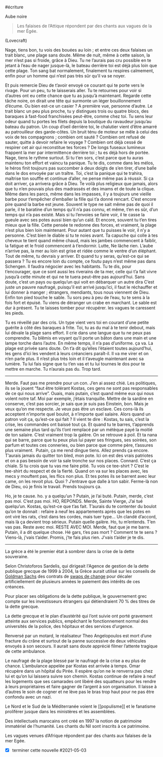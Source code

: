 #écriture

Aube noire

  

> Les falaises de l’Attique répondent par des chants aux vagues de la mer Égée. 

(Lovecraft)

  
  
Nage, tiens bon, tu vois des bouées au loin ; et entre ces deux falaises un trait blanc, une plage sans doute. Même de nuit, même à cette saison, la mer n’est pas si froide, grâce à Dieu. Tu ne l’aurais pas cru possible en te jetant à l’eau de nager jusque-là, le bateau derrière toi est déjà plus loin que cette plage. Ton sang bat normalement, finalement tu respires calmement, enfin pour un homme qui n’est pas très sûr qu’il va se noyer. 

Et puis remercie Dieu de t’avoir envoyé ce courant qui te porte vers le rivage. Pour un peu, tu te laisserais aller. Tu te retournes pour voir si d’autres ont eu cette chance que tu as jusqu’à maintenant. Regarde cette tâche noire, on dirait une tête qui surmonte un léger bouillonnement d’écume. Ou bien est-ce un casier ? A première vue, personne d’autre. Le trait blanc un peu plus proche, tu y distingues trois ou quatre blocs, des baraques à fast-food franchisées peut-être, comme chez toi. Tu sens leur odeur quand tu portes les filets depuis la boutique du ravaudeur jusqu’au bateau du patron. Un coup d’oeil derrière toi, le chalutier vient d’être amarré au patrouilleur des garde-côtes. Un bruit ténu de moteur se mêle à celui des voix de tes compagnons ; combien ont sauté ? Combien ont refusé de sauter, quitte à devoir refaire le voyage ? Combien ont déjà cessé de respirer cet air qui reconstitue tes forces ? De longs fuseaux lumineux frappent la mer par intermittence derrière toi ; tu es déjà hors de portée. Nage, tiens le rythme surtout. Si tu t’en sors, c’est parce que tu auras maintenu ton effort et vaincu ta panique. Tu te dis, comme dans les mélos, le héros finit toujours pas succomber à deux doigts de s’en tirer, d’une balle dans le dos envoyée par un traître. Toi, c’est la panique qui te trahira, maîtrise ton souffle et continue d’aller, ne pense même pas à réussir. Si ça doit arriver, ça arrivera grâce à Dieu. Te voilà plus religieux que jamais, alors que tu n’en pouvais plus des madrassés et des imams et de toute la clique. Même dans les parcs, même dans les impasses, il y a toujours une vieille barbe pour t’empêcher d’emballer la fille qui t’a donné rencart. C’est encore pire quand la barbe est jeune. Souvent le type ne sait même pas de quoi il parle, il te baratine d’un temps qu’il n’a pas connu, et même, t’en es sûr, d’un temps qui n’a pas existé. Mais si tu l’envoies se faire voir, il te casse la gueule avec ses potes aussi bien qu’un caïd. Et encore, souvent tu t’en tires mieux que la fille. Cette pensée te redonne des forces, et vraiment, la plage n’est plus bien loin maintenant. Pour autant que tu puisses le voir, il n’y a personne. C’est bien le diable si tu te noies avant. Ta capuche qui colle à tes cheveux te tient quand même chaud, mais les jambes commencent à faiblir, la fatigue et le froid commencent à t’endormir. Lutte, Ne lâche rien. L’aube n’arrive pas, la mer au loin est grise et ridée comme le ventre d’un éléphant. Tout de même, tu devrais y arriver. Et quand tu y seras, qu’est-ce qui se passera ? Tu es encore loin du compte, ce foutu pays n’est même pas dans Schengen. Il faudra négocier avec les habitants. Tu te dis, pour t’encourager, que ce sont aussi les riverains de ta mer, celle qui t’a fait vivre jusqu’à cette minute et qui ne te tuera peut-être pas aujourd’hui. Sans doute, c’est un pays ou quelqu’un qui voit en débarquer un autre dira C’est juste un pauvre naufragé, puisqu’il est arrivé jusqu’ici, il faut le réchauffer et lui donner à manger ; étrangers, mendiants, tous nous viennent de Dieu. Enfin ton pied touche le sable. Tu sors peu à peu de l’eau, tu te sens à la fois fort et épuisé. Tu viens de déranger un crabe en marchant. Le sable est dur à présent. Tu te laisses tomber pour récupérer. les vagues te caressent les pieds. 

  

Tu es réveillé par des cris. Un type vient vers toi en courant d’une petite guérite à côté des baraques à frite. Toi, tu as du mal à te tenir debout, mais lui dévale la plage sans effort. Il crie dans une langue que tu ne peux pas comprendre. Tu blêmis en voyant qu’il porte un bâton dans une main et une lampe torche dans l’autre. En même temps, il n’a pas d’uniforme. ça va. La plage est privée sans doute. On t’a dit qu’elles l’étaient toutes aujourd’hui, les gens d’ici les vendent à leurs créanciers paraît-il. Il va me virer et on n’en parle plus. Il n’est plus très loin et il t’aveugle maintenant avec sa lumière. Tu lui fais signe que tu t’en vas et tu lui tournes le dos pour te mettre en marche. Tu n’aurais pas du. Trop tard.

  

 -------------------------------------

Merde. Faut pas me prendre pour un con. J’en ai assez chié. Les politiques, ils se la jouent “faut être tolérant Kostas, ces gens ne sont pas responsables de ce qui nous arrive”. Ouais, mais putain, c’est quand même eux qui nous volent notre taf. Moi par exemple, j’étais tranquille. Mettre de la sardine en conserve, c’est pas sorcier, je sais que je suis pas Einstein, bon. Mais je veux qu’on me respecte. Je veux pas être un esclave. Ces cons-là ils acceptent n’importe quel boulot, à n’importe quel salaire. Alors quand un patron voit ça, qu’est-ce qui fait ? Il vient te dire : Kostas, tu sais, c’est la crise, les commandes ont baissé tout ça. Et quand tu te barres, t’apprends une semaine plus tard qu’ils t’ont remplacé par un métèque payé la moitié de ton salaire. C’est vraiment trop la galère. On se retrouve à poil. Et ta nana qui se barre, parce que tu peux plus lui payer ses fringues, ses soirées, son parfum et toutes ces conneries, ou bien parce que comme père, t’assures plus vraiment.  Putain, ça me rend dingue tiens. Allez prends ça encore. T’aurais jamais du quitter ton bled, mon pote. Ici on est des vrais patriotes et on a pas besoin de voir ta sale tronche sur nos places. Connard. C’est ça chiale. Si tu crois que tu vas me faire pitié. Tu vois ce tee-shirt ? C’est le tee-shirt du respect et de la fierté. Quand on va sur les places avec, les mecs y mouftent pas, les flics non plus. Et tes potes ils se barrent avec leur came, on les revoit plus. Quoi ? J’entrave que dalle à ton sabir. Ferme-là non de Dieu, où je finis le travail. Prends toujours ça.

Ho, je te cause. ho. y a quelqu’un ? Putain, je l’ai buté. Putain, merde, c’est pas moi. C’est pas moi. HO, REPONDS. Merde, Sainte Vierge, J’ai tué quelqu’un. Kostas, qu’est-ce que t’as fait. T’aurais du te contenter du boulot qu’on te donnait : refaire à neuf les appartements après que les potes en ont viré les rats, c’est dans tes cordes, mais tuer type... Un clandé d’accord, mais là ça devient trop sérieux. Putain quelle galère. Ho, tu m’entends. T’en vas pas. Reste avec moi. RESTE AVEC MOI. Merde, faut que je me barre. Putain, il a dit quelque chose. Hé gars, t’es pas mort ? Comment te te sens ? Viens-là, j’vais t’aider. Promis, j’te fais plus rien. J’vais t’aider je te dis. 

  

 ----------------------------------------

  

La grèce a été le premier état à sombrer dans la crise de la dette souveraine. 

Selon Christoforos Sardelis, qui dirigeait l'Agence de gestion de la dette publique grecque de 1999 à 2004, la Grèce aurait utilisé sur les conseils de [Goldman Sachs](https://fr.wikipedia.org/wiki/Goldman_Sachs) des contrats de [swaps de change](https://fr.wikipedia.org/wiki/Swap_de_devises) pour décaler artificiellement de plusieurs années le paiement des intérêts de ces créances.

Pour placer ses obligations de la dette publique, le gouvernement grec compte sur les investisseurs étrangers qui détiendraient 70 % des titres de la dette grecque.

La dette grecque et le plan d’austérité qui l’ont suivie ont porté gravement atteinte aux services publics, empêchant le fonctionnement normal des universités de la police, des hôpitaux et des services d’urgence. 

Renversé par un motard, le réalisateur Theo Angelopoulos est mort d’une fracture du crâne et surtout de la panne successive de deux véhicules envoyés à son secours. Il aurait sans doute apprécié filmer l’attente tragique de cette ambulance.

Le naufragé de la plage blessé par le naufragé de la crise a eu plus de chance. L’ambulance appelée par Kostas est arrivée à temps. Omar récupère dans un hôpital du Pirée. Il espère qu’on ne le renverra pas chez lui et qu’on lui laissera suivre son chemin. Kostas continue de refaire à neuf les logements que ses camarades ont libéré des squatteurs pour les rendre à leurs propriétaires et faire gagner de l’argent à son organisation. Il laisse à d’autres le soin de cogner et ne lève pas le bras trop haut pour ne pas être confondu avec un nazi. 

Le Nord et le Sud de la Méditerranée voient le [[populisme]] et le fanatisme proliférer jusque dans les ministères et les assemblées. 

Des intellectuels marocains ont créé en 1997 la notion de patrimoine immatériel de l’humanité. Les chants du Nil sont inscrits à ce patrimoine. 

  

Les vagues venues d’Afrique répondent par des chants aux falaises de la mer Egée.

- [x] terminer cette nouvelle #2021-05-03

